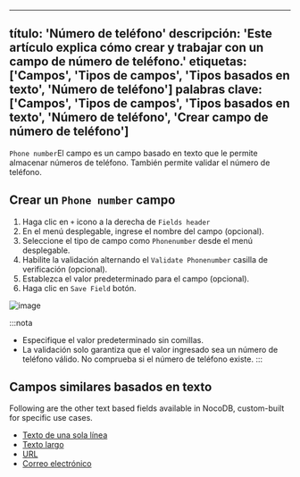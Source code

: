 ***

título: 'Número de teléfono'
descripción: 'Este artículo explica cómo crear y trabajar con un campo de número de teléfono.'
etiquetas: \['Campos', 'Tipos de campos', 'Tipos basados ​​en texto', 'Número de teléfono']
palabras clave: \['Campos', 'Tipos de campos', 'Tipos basados ​​en texto', 'Número de teléfono', 'Crear campo de número de teléfono']
-------------------------------------------------------------------------------------------------------------------------------------

`Phone number`El campo es un campo basado en texto que le permite almacenar números de teléfono. También permite validar el número de teléfono.

## Crear un `Phone number` campo

1. Haga clic en `+` icono a la derecha de `Fields header`
2. En el menú desplegable, ingrese el nombre del campo (opcional).
3. Seleccione el tipo de campo como `Phonenumber` desde el menú desplegable.
4. Habilite la validación alternando el `Validate Phonenumber` casilla de verificación (opcional).
5. Establezca el valor predeterminado para el campo (opcional).
6. Haga clic en `Save Field` botón.

![image](/img/v2/fields/types/phonenumber.png)

:::nota

* Especifique el valor predeterminado sin comillas.
* La validación solo garantiza que el valor ingresado sea un número de teléfono válido. No comprueba si el número de teléfono existe.
  :::

## Campos similares basados ​​en texto

Following are the other text based fields available in NocoDB, custom-built for specific use cases.

* [Texto de una sola línea](010.single-line-text.md)
* [Texto largo](020.long-text.md)
* [URL](050.url.md)
* [Correo electrónico](030.email.md)
